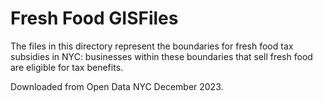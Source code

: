 # Fresh Food GISFiles

The files in this directory represent the boundaries for fresh food tax subsidies in NYC: businesses within these boundaries that sell fresh food are eligible for tax benefits. 

Downloaded from Open Data NYC December 2023. 
